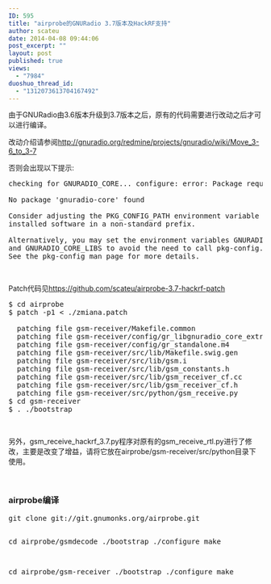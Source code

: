 ```yaml
---
ID: 595
title: "airprobe的GNURadio 3.7版本及HackRF支持"
author: scateu
date: 2014-04-08 09:44:06
post_excerpt: ""
layout: post
published: true
views:
  - "7984"
duoshuo_thread_id:
  - "1312073613704167492"
---
```

由于GNURadio由3.6版本升级到3.7版本之后，原有的代码需要进行改动之后才可以进行编译。

改动介绍请参阅<a href="http://gnuradio.org/redmine/projects/gnuradio/wiki/Move_3-6_to_3-7">http://gnuradio.org/redmine/projects/gnuradio/wiki/Move_3-6_to_3-7</a>

否则会出现以下提示:
<pre class="lang:default decode:true">checking for GNURADIO_CORE... configure: error: Package requirements (gnuradio-core &gt;= 3) were not met:

No package 'gnuradio-core' found

Consider adjusting the PKG_CONFIG_PATH environment variable if you
installed software in a non-standard prefix.

Alternatively, you may set the environment variables GNURADIO_CORE_CFLAGS
and GNURADIO_CORE_LIBS to avoid the need to call pkg-config.
See the pkg-config man page for more details.</pre>
&nbsp;

Patch代码见<a href="https://github.com/scateu/airprobe-3.7-hackrf-patch">https://github.com/scateu/airprobe-3.7-hackrf-patch</a>
<pre class="lang:default decode:true crayon-selected">$ cd airprobe
$ patch -p1 &lt; ./zmiana.patch

  patching file gsm-receiver/Makefile.common
  patching file gsm-receiver/config/gr_libgnuradio_core_extra_ldflags.m4
  patching file gsm-receiver/config/gr_standalone.m4
  patching file gsm-receiver/src/lib/Makefile.swig.gen
  patching file gsm-receiver/src/lib/gsm.i
  patching file gsm-receiver/src/lib/gsm_constants.h
  patching file gsm-receiver/src/lib/gsm_receiver_cf.cc
  patching file gsm-receiver/src/lib/gsm_receiver_cf.h
  patching file gsm-receiver/src/python/gsm_receive.py
$ cd gsm-receiver
$ . ./bootstrap</pre>
&nbsp;

另外，gsm_receive_hackrf_3.7.py程序对原有的gsm_receive_rtl.py进行了修改，主要是改变了增益，请将它放在airprobe/gsm-receiver/src/python目录下使用。

&nbsp;
<h3>airprobe编译</h3>
<pre class="lang:default decode:true">git clone git://git.gnumonks.org/airprobe.git

cd airprobe/gsmdecode
./bootstrap
./configure
make

cd airprobe/gsm-receiver
./bootstrap
./configure
make</pre>
&nbsp;
